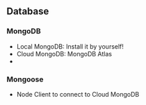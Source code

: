 ## Database
### MongoDB
- Local MongoDB: Install it by yourself!
- Cloud MongoDB: MongoDB Atlas
- 
### Mongoose
- Node Client to connect to Cloud MongoDB